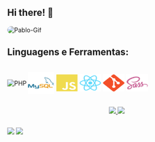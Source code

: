 ## **Hi there!** 👋
<!--
Um software developer amante por tecnologia, buscando evoluir constantemente minhas habilidades em novas tecnologias, e desenvolver soluções que possam impactar positivamente a vida das pessoas.
## **Mais sobre mim:** -->
<img align="center" alt="Pablo-Gif" height="180" style="border-radius:50px;" src="https://miro.medium.com/max/680/0*7Q3yvSIv_t0ioJ-Z.gif"/><br>

## **Linguagens e Ferramentas:** 
  
<div style="display: inline_block"><br>
  <img align="center" alt="PHP" height="40" width="50"
    src="https://cdn.jsdelivr.net/gh/devicons/devicon/icons/php/php-plain.svg" title="PHP">
  <img align="center" alt="Pablo-MySQL" height="50" width="60" src="https://github.com/devicons/devicon/blob/master/icons/mysql/mysql-original-wordmark.svg">
  <img align="center" alt="Pablo-Js" height="40" width="50" src="https://raw.githubusercontent.com/devicons/devicon/master/icons/javascript/javascript-plain.svg">
  <img align="center" alt="Pablo-React" height="40" width="50" src="https://github.com/devicons/devicon/blob/master/icons/react/react-original.svg">
  <img align="center" alt="Pablo-Sass" height="40" width="50" src="https://github.com/devicons/devicon/blob/master/icons/git/git-original.svg">
  <img align="center" alt="Pablo-Sass" height="40" width="50" src="https://github.com/devicons/devicon/blob/master/icons/sass/sass-original.svg">
</div>

##

<div align="center">
  <a href="https://github.com/PabloRuanP">
  <img height="150em" src="https://github-readme-stats.vercel.app/api?username=PabloRuanP&show_icons=true&theme=github_dark&include_all_commits=true&count_private=true"/>
  <img height="150em" src="https://github-readme-stats.vercel.app/api/top-langs/?username=PabloRuanP&layout=compact&theme=github_dark&hide_langs_below=1"/> 
</div>


##
<p align="left">
  <a target="_blank" href="https://www.linkedin.com/in/pablo-ruan-a3ba50232/" alt="Linkedin">
  <img src="https://img.shields.io/badge/-LinkedIn-%230077B5?style=for-the-badge&logo=linkedin&logoColor=white" target="_blank"></a> 
 
   <a target="_blank" href="mailto:pablommoc@gmail.com" alt="Gmail">
  <img src="https://img.shields.io/badge/Gmail-D14836?style=for-the-badge&logo=gmail&logoColor=white"</a>
</p>
<br>
